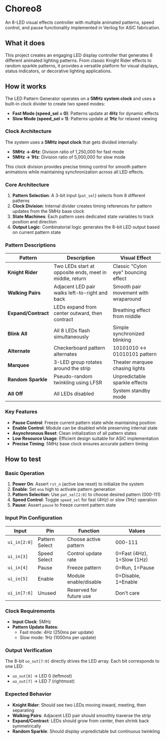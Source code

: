 # Choreo8
An 8-LED visual effects controller with multiple animated patterns, speed control, and pause functionality implemented in Verilog for ASIC fabrication.

## What it does
This project creates an engaging LED display controller that generates 8 different animated lighting patterns. From classic Knight Rider effects to random sparkle patterns, it provides a versatile platform for visual displays, status indicators, or decorative lighting applications.

## How it works
The LED Pattern Generator operates on a **5MHz system clock** and uses a built-in clock divider to create two speed modes:
- **Fast Mode (speed_sel = 0)**: Patterns update at **4Hz** for dynamic effects
- **Slow Mode (speed_sel = 1)**: Patterns update at **1Hz** for relaxed viewing

### Clock Architecture
The system uses a **5MHz input clock** that gets divided internally:
- **5MHz → 4Hz**: Division ratio of 1,250,000 for fast mode
- **5MHz → 1Hz**: Division ratio of 5,000,000 for slow mode

This clock division provides precise timing control for smooth pattern animations while maintaining synchronization across all LED effects.

### Core Architecture
1. **Pattern Selection**: A 3-bit input (`pat_sel`) selects from 8 different patterns
2. **Clock Division**: Internal divider creates timing references for pattern updates from the 5MHz base clock
3. **State Machines**: Each pattern uses dedicated state variables to track position and direction
4. **Output Logic**: Combinatorial logic generates the 8-bit LED output based on current pattern state

### Pattern Descriptions
| Pattern | Description | Visual Effect |
|---------|-------------|---------------|
| **Knight Rider** | Two LEDs start at opposite ends, meet in middle, return | Classic "Cylon eye" bouncing effect |
| **Walking Pairs** | Adjacent LED pair walks left-to-right and back | Smooth pair movement with wraparound |
| **Expand/Contract** | LEDs expand from center outward, then contract | Breathing effect from middle |
| **Blink All** | All 8 LEDs flash simultaneously | Simple synchronized blinking |
| **Alternate** | Checkerboard pattern alternates | 10101010 ↔ 01010101 pattern |
| **Marquee** | 3-LED group rotates around the strip | Theater marquee chasing lights |
| **Random Sparkle** | Pseudo-random twinkling using LFSR | Unpredictable sparkle effects |
| **All Off** | All LEDs disabled | System standby mode |

### Key Features
- **Pause Control**: Freeze current pattern state while maintaining position
- **Enable Control**: Module can be disabled while preserving internal state
- **Asynchronous Reset**: Clean initialization of all pattern states
- **Low Resource Usage**: Efficient design suitable for ASIC implementation
- **Precise Timing**: 5MHz base clock ensures accurate pattern timing

## How to test

### Basic Operation
1. **Power On**: Assert `rst_n` (active low reset) to initialize the system
2. **Enable**: Set `ena` high to activate pattern generation
3. **Pattern Selection**: Use `pat_sel[2:0]` to choose desired pattern (000-111)
4. **Speed Control**: Toggle `speed_sel` for fast (4Hz) or slow (1Hz) operation
5. **Pause**: Assert `pause` to freeze current pattern state

### Input Pin Configuration
| Input | Pin | Function | Values |
|-------|-----|----------|---------|
| `ui_in[2:0]` | Pattern Select | Choose active pattern | 000-111 |
| `ui_in[3]` | Speed Select | Control update rate | 0=Fast (4Hz), 1=Slow (1Hz) |
| `ui_in[4]` | Pause | Freeze pattern | 0=Run, 1=Pause |
| `ui_in[5]` | Enable | Module enable/disable | 0=Disable, 1=Enable |
| `ui_in[7:6]` | Unused | Reserved for future use | Don't care |

### Clock Requirements
- **Input Clock**: 5MHz 
- **Pattern Update Rates**: 
  - Fast mode: 4Hz (250ms per update)
  - Slow mode: 1Hz (1000ms per update)

### Output Verification
The 8-bit `uo_out[7:0]` directly drives the LED array. Each bit corresponds to one LED:
- `uo_out[0]` → LED 0 (leftmost)
- `uo_out[7]` → LED 7 (rightmost)

### Expected Behavior
- **Knight Rider**: Should see two LEDs moving inward, meeting, then separating
- **Walking Pairs**: Adjacent LED pair should smoothly traverse the strip
- **Expand/Contract**: LEDs should grow from center, then shrink back symmetrically
- **Random Sparkle**: Should display unpredictable but continuous twinkling
